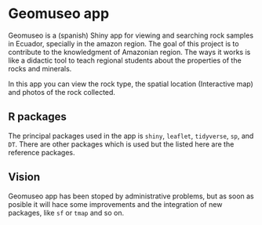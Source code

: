 # Geomuseo app

Geomuseo is a (spanish) Shiny app for viewing and searching rock samples in Ecuador, specially in the amazon region.
The goal of this project is to contribute to the knowledgment of Amazonian region. The ways it works is like a didactic tool to teach regional students about the properties of the rocks and minerals.

In this app you can view the rock type, the spatial location (Interactive map) and photos of the rock collected.

## R packages

The principal packages used in the app is `shiny`, `leaflet`, `tidyverse`, `sp`, and `DT`. There are other packages which is used but the listed here are the reference packages.

## Vision

Geomuseo app has been stoped by administrative problems, but as soon as posible it will hace some improvements and the integration of new packages, like `sf` or `tmap` and so on.
